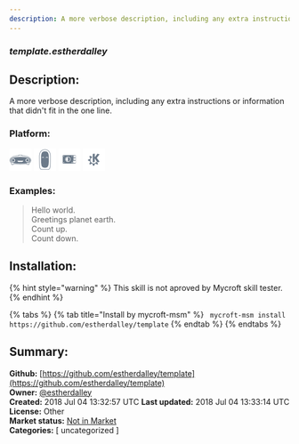 ```yaml
---
description: A more verbose description, including any extra instructions or
---
```


### _template.estherdalley_  
## Description:  
A more verbose description, including any extra instructions or
information that didn't fit in the one line.  
  
### Platform:  
 ![Mark I](../.gitbook/assets/mark-1-icon.png)  ![Mark II](../.gitbook/assets/mark-2-icon.png)  ![Picroft](../.gitbook/assets/picroft-icon.png)  ![plasmoid](../.gitbook/assets/kde.png)   
### Examples:  
> Hello world.  
> Greetings planet earth.  
> Count up.  
> Count down.  
  
## Installation:  
{% hint style="warning" %}
This skill is not aproved by Mycroft skill tester.
{% endhint %}
    
{% tabs %}
{% tab title="Install by mycroft-msm" %}
``` mycroft-msm install https://github.com/estherdalley/template```
{% endtab %}
  {% endtabs %}
    
## Summary:  
**Github:** [https://github.com/estherdalley/template](https://github.com/estherdalley/template)  
**Owner:** [@estherdalley](https://github.com/estherdalley)  
**Created:** 2018 Jul 04 13:32:57 UTC  **Last updated:** 2018 Jul 04 13:33:14 UTC  
**License:** Other  
**Market status:** [Not in Market](https://market.mycroft.ai/skill/)  
**Categories:** [ uncategorized ]   
